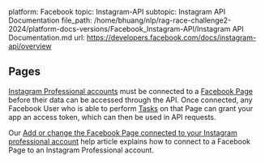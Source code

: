 platform: Facebook
topic: Instagram-API
subtopic: Instagram API Documentation
file_path: /home/bhuang/nlp/rag-race-challenge2-2024/platform-docs-versions/Facebook_Instagram-API/Instagram API Documentation.md
url: https://developers.facebook.com/docs/instagram-api/overview

## Pages

[Instagram Professional accounts](#instagram-professional-accounts) must be connected to a [Facebook Page](https://www.facebook.com/business/pages) before their data can be accessed through the API. Once connected, any Facebook User who is able to perform [Tasks](#tasks) on that Page can grant your app an access token, which can then be used in API requests.

Our [Add or change the Facebook Page connected to your Instagram professional account](https://l.facebook.com/l.php?u=https%3A%2F%2Fhelp.instagram.com%2F570895513091465&h=AT2HEcHWcyPZeVpermcRPxII_5_Lhg6_FK-6BEqM4qrHoWAkEjFaED9m1alRYYvTeMPMBTMQPFaRHYHfWZ4F09OZu9_wyzZyWTLazkBksP4SUS0AJMcyxEvAZn9AGgJC59nRwARq6k8yByM6W5zV2Q) help article explains how to connect to a Facebook Page to an Instagram Professional account.

[](#)